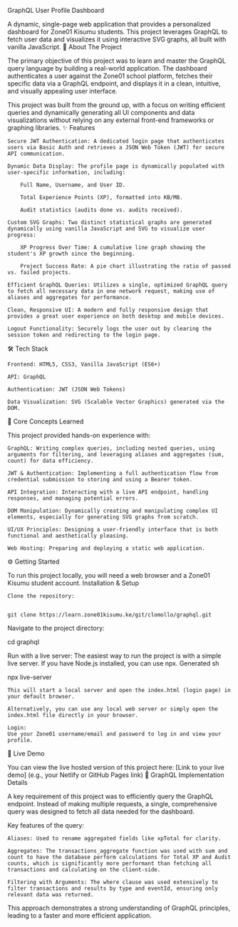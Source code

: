 GraphQL User Profile Dashboard

A dynamic, single-page web application that provides a personalized dashboard for Zone01 Kisumu students. This project leverages GraphQL to fetch user data and visualizes it using interactive SVG graphs, all built with vanilla JavaScript.
📖 About The Project

The primary objective of this project was to learn and master the GraphQL query language by building a real-world application. The dashboard authenticates a user against the Zone01 school platform, fetches their specific data via a GraphQL endpoint, and displays it in a clean, intuitive, and visually appealing user interface.

This project was built from the ground up, with a focus on writing efficient queries and dynamically generating all UI components and data visualizations without relying on any external front-end frameworks or graphing libraries.
✨ Features

    Secure JWT Authentication: A dedicated login page that authenticates users via Basic Auth and retrieves a JSON Web Token (JWT) for secure API communication.

    Dynamic Data Display: The profile page is dynamically populated with user-specific information, including:

        Full Name, Username, and User ID.

        Total Experience Points (XP), formatted into KB/MB.

        Audit statistics (audits done vs. audits received).

    Custom SVG Graphs: Two distinct statistical graphs are generated dynamically using vanilla JavaScript and SVG to visualize user progress:

        XP Progress Over Time: A cumulative line graph showing the student's XP growth since the beginning.

        Project Success Rate: A pie chart illustrating the ratio of passed vs. failed projects.

    Efficient GraphQL Queries: Utilizes a single, optimized GraphQL query to fetch all necessary data in one network request, making use of aliases and aggregates for performance.

    Clean, Responsive UI: A modern and fully responsive design that provides a great user experience on both desktop and mobile devices.

    Logout Functionality: Securely logs the user out by clearing the session token and redirecting to the login page.

🛠️ Tech Stack

    Frontend: HTML5, CSS3, Vanilla JavaScript (ES6+)

    API: GraphQL

    Authentication: JWT (JSON Web Tokens)

    Data Visualization: SVG (Scalable Vector Graphics) generated via the DOM.

🚀 Core Concepts Learned

This project provided hands-on experience with:

    GraphQL: Writing complex queries, including nested queries, using arguments for filtering, and leveraging aliases and aggregates (sum, count) for data efficiency.

    JWT & Authentication: Implementing a full authentication flow from credential submission to storing and using a Bearer token.

    API Integration: Interacting with a live API endpoint, handling responses, and managing potential errors.

    DOM Manipulation: Dynamically creating and manipulating complex UI elements, especially for generating SVG graphs from scratch.

    UI/UX Principles: Designing a user-friendly interface that is both functional and aesthetically pleasing.

    Web Hosting: Preparing and deploying a static web application.

⚙️ Getting Started

To run this project locally, you will need a web browser and a Zone01 Kisumu student account.
Installation & Setup

    Clone the repository:

          
    git clone https://learn.zone01kisumu.ke/git/clomollo/graphql.git

        

Navigate to the project directory:


      
cd graphql

    

Run with a live server:
The easiest way to run the project is with a simple live server. If you have Node.js installed, you can use npx.
Generated sh

      
npx live-server


    This will start a local server and open the index.html (login page) in your default browser.

    Alternatively, you can use any local web server or simply open the index.html file directly in your browser.

    Login:
    Use your Zone01 username/email and password to log in and view your profile.

🔗 Live Demo

You can view the live hosted version of this project here:
[Link to your live demo] (e.g., your Netlify or GitHub Pages link)
🧠 GraphQL Implementation Details

A key requirement of this project was to efficiently query the GraphQL endpoint. Instead of making multiple requests, a single, comprehensive query was designed to fetch all data needed for the dashboard.

Key features of the query:

    Aliases: Used to rename aggregated fields like xpTotal for clarity.

    Aggregates: The transactions_aggregate function was used with sum and count to have the database perform calculations for Total XP and Audit counts, which is significantly more performant than fetching all transactions and calculating on the client-side.

    Filtering with Arguments: The where clause was used extensively to filter transactions and results by type and eventId, ensuring only relevant data was returned.

This approach demonstrates a strong understanding of GraphQL principles, leading to a faster and more efficient application.